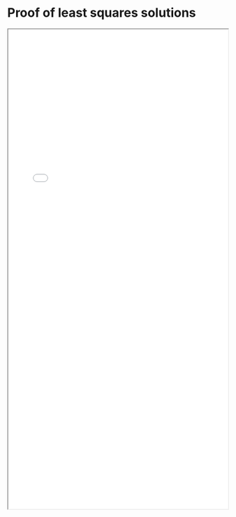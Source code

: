 # Proof of least squares solutions


<!--more-->

<iframe src="./pdf/Least_squares_solutions.pdf" height="1100px" width="100%"></iframe>

